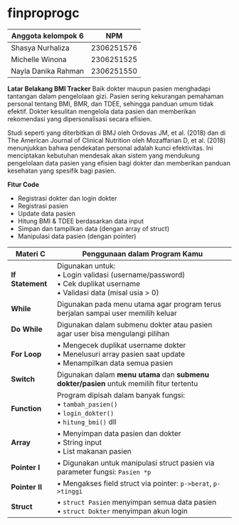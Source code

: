 # finproprogc


| Anggota kelompok 6                | NPM        |
| ------------------- | ---------- |
| Shasya Nurhaliza    | 2306251576 |
| Michelle Winona     | 2306251525 |
| Nayla Danika Rahman | 2306251550 |

**Latar Belakang BMI Tracker**
Baik dokter maupun pasien menghadapi tantangan dalam pengelolaan gizi. Pasien sering kekurangan pemahaman personal tentang BMI, BMR, dan TDEE, sehingga panduan umum tidak efektif. Dokter kesulitan mengelola data pasien dan memberikan rekomendasi yang dipersonalisasi secara efisien.

Studi seperti yang diterbitkan di BMJ oleh Ordovas JM, et al. (2018) dan di The American Journal of Clinical Nutrition oleh Mozaffarian D, et al. (2018) menunjukkan bahwa pendekatan personal adalah kunci efektivitas. Ini menciptakan kebutuhan mendesak akan sistem yang mendukung pengelolaan data pasien yang efisien bagi dokter dan memberikan panduan kesehatan yang spesifik bagi pasien.

**Fitur Code**
* Registrasi dokter dan login dokter
* Registrasi pasien
* Update data pasien
* Hitung BMI & TDEE berdasarkan data input
* Simpan dan tampilkan data (dengan array of struct)
* Manipulasi data pasien (dengan pointer)

| Materi C              | Penggunaan dalam Program Kamu                                                                                              |
| --------------------- | -------------------------------------------------------------------------------------------------------------------------- |
|  **If Statement**    | Digunakan untuk: <br>• Login validasi (username/password) <br>• Cek duplikat username <br>• Validasi data (misal usia > 0) |
|  **While**           | Digunakan pada menu utama agar program terus berjalan sampai user memilih keluar                                           |
|  **Do While**        | Digunakan dalam submenu dokter atau pasien agar user bisa mengulangi pilihan                                       |
|  **For Loop**        | • Mengecek duplikat username dokter <br>• Menelusuri array pasien saat update <br>• Menampilkan data semua pasien          |
|  **Switch**          | Digunakan dalam **menu utama** dan **submenu dokter/pasien** untuk memilih fitur tertentu                                  |
|  **Function**        | Program dipisah dalam banyak fungsi: <br>• `tambah_pasien()` <br>• `login_dokter()` <br>• `hitung_bmi()` dll               |
|  **Array**           | • Menyimpan data pasien dan dokter <br>• String input <br>• List makanan pasien                                            |
|  **Pointer I**       | • Digunakan untuk manipulasi struct pasien via parameter fungsi: `Pasien *p`                                               |
|  **Pointer II**      | • Mengakses field struct via pointer: `p->berat`, `p->tinggi`                                                           |
|  **Struct**          | • `struct Pasien` menyimpan semua data pasien <br>• `struct Dokter` menyimpan akun login                                   |
